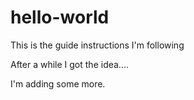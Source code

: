 # hello-world
This is the guide instructions I'm following

After a while I got the idea....


I'm adding some more.
